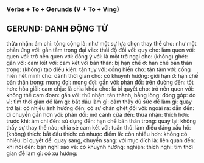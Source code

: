 ### Verbs + To + Gerunds (V + To + Ving) 
## GERUND: DANH ĐỘNG TỪ

thừa nhận: 
ám chỉ: 
tổng cộng là: 
như một sự lựa chọn thay thế cho: 
như một phản ứng với: 
gắn tầm trọng đại vào: 
thái độ đối với: 
quy cho: 
làm quen với: 
quen với: 
trở nên quen với: 
đồng ý với: 
là một trở ngại cho: 
(không) ghét: 
gần với: 
cam kết với: 
cam kết với bản thân: 
bị hạn chế ở: 
hạn chế bản thân trong: 
(không) tạo điều kiện: 
tận tụy với: 
cống hiến cho: 
tận tâm với: 
cống hiến hết mình cho: 
dành thời gian cho: 
có khuynh hướng: 
giới hạn ở: 
hạn chế bản thân trong: 
mong đợi: 
mong đợi: 
gần với: 
phản đối: 
trên đường đến: 
tốt hơn: 
hòa giải: 
cam chịu: 
là chìa khóa cho: 
là bí quyết cho: 
trở nên quen với: 
không thể cam đoan: 
gần với: 
thú nhận: 
tán thành, bằng lòng: 
đóng góp: 
do vì: 
tìm thời gian để làm gì: 
bắt đầu làm gì: 
cảm thấy đủ sức để làm gì: 
quay trở lại: 
có nhiều ảnh hưởng đến: 
có sự chán ghét đối với: 
ngoài ra: 
dẫn đến: 
di chuyển gần hơn với: 
phản đối: 
mở cánh cửa đến: 
thừa nhận: 
thích hơn: 
trước khi: 
ám chỉ đến: 
sử dụng đến: 
hạn chế bản thân trong: 
quay lại: 
không thấy sự thay thế nào: 
chia sẻ cam kết với: 
tuân thủ: 
làm điều đáng xấu hổ: 
(không) thích: 
bắt đầu thích: 
có nhược điểm là: 
còn nhiều hơn: 
không có nhiều: 
bí quyết để: 
quay sang, chuyển sang: 
với mục đích là: 
liên quan đến: 
khi nói đến: 
bạn nghĩ sao về: 
có khuynh hướng: 
nghiện: 
thích nghi: 
tìm thời gian để làm gì: 
có xu hướng: 
